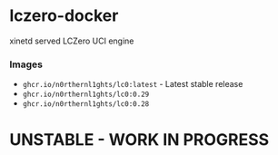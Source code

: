 # lczero-docker
xinetd served LCZero UCI engine

### Images

- `ghcr.io/n0rthernl1ghts/lc0:latest` - Latest stable release
- `ghcr.io/n0rthernl1ghts/lc0:0.29`
- `ghcr.io/n0rthernl1ghts/lc0:0.28`


# UNSTABLE - WORK IN PROGRESS
